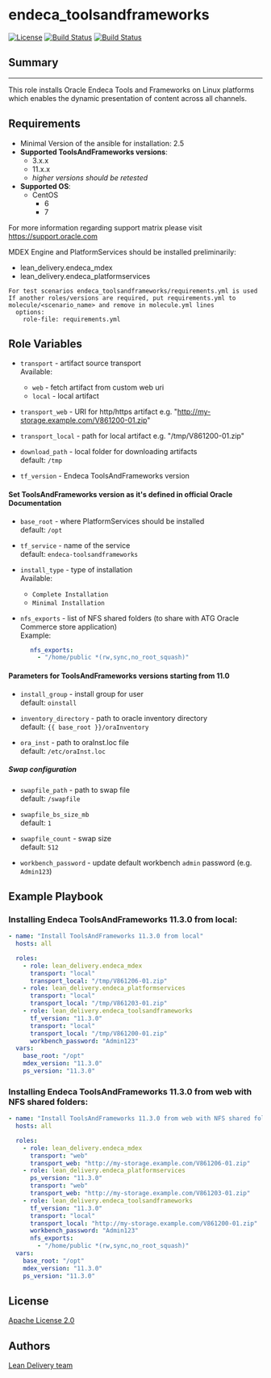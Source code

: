 endeca_toolsandframeworks
=========
[![License](https://img.shields.io/badge/license-Apache-green.svg?style=flat)](https://raw.githubusercontent.com/lean-delivery/ansible-role-endeca-toolsandframeworks/master/LICENSE)
[![Build Status](https://travis-ci.org/lean-delivery/ansible-role-endeca-toolsandframeworks.svg?branch=master)](https://travis-ci.org/lean-delivery/ansible-role-endeca-toolsandframeworks)
[![Build Status](https://gitlab.com/lean-delivery/ansible-role-endeca-toolsandframeworks/badges/master/build.svg)](https://gitlab.com/lean-delivery/ansible-role-endeca-toolsandframeworks)

## Summary
--------------

This role installs Oracle Endeca Tools and Frameworks on Linux platforms which enables the dynamic presentation of content across all channels.


Requirements
--------------

 - Minimal Version of the ansible for installation: 2.5
 - **Supported ToolsAndFrameworks versions**:
   - 3.x.x
   - 11.x.x
   - _higher versions should be retested_
 - **Supported OS**:
   - CentOS
     - 6
     - 7

For more information regarding support matrix please visit <https://support.oracle.com>

MDEX Engine and PlatformServices should be installed preliminarily:
  - lean_delivery.endeca_mdex
  - lean_delivery.endeca_platformservices

```
For test scenarios endeca_toolsandframeworks/requirements.yml is used  
If another roles/versions are required, put requirements.yml to molecule/<scenario_name> and remove in molecule.yml lines  
  options:  
    role-file: requirements.yml
```


Role Variables
--------------

  - `transport` - artifact source transport  
     Available:
      - `web` - fetch artifact from custom web uri
      - `local` - local artifact

  - `transport_web` - URI for http/https artifact  e.g. "http://my-storage.example.com/V861200-01.zip"
  - `transport_local` - path for local artifact e.g. "/tmp/V861200-01.zip"

  - `download_path` - local folder for downloading artifacts  
    default: `/tmp`

  - `tf_version` - Endeca ToolsAndFrameworks version

#### Set ToolsAndFrameworks version as it's defined in official Oracle Documentation

  - `base_root` - where PlatformServices should be installed  
    default: `/opt`

  - `tf_service` - name of the service  
    default: `endeca-toolsandframeworks`

  - `install_type` - type of installation  
    Available:  
      - `Complete Installation`
      - `Minimal Installation`

  - `nfs_exports` - list of NFS shared folders (to share with ATG Oracle Commerce store application)  
    Example:  

```yaml
      nfs_exports:  
        - "/home/public *(rw,sync,no_root_squash)"
```

#### Parameters for ToolsAndFrameworks versions starting from 11.0

  - `install_group` - install group for user  
    default: `oinstall`

  - `inventory_directory` - path to oracle inventory directory  
    default: `{{ base_root }}/oraInventory`

  - `ora_inst` - path to oraInst.loc file  
    default: `/etc/oraInst.loc`

##### Swap configuration

  - `swapfile_path` - path to swap file  
    default: `/swapfile`

  - `swapfile_bs_size_mb`  
    default: `1`

  - `swapfile_count` - swap size  
    default: `512`

  - `workbench_password` - update default workbench `admin` password (e.g. `Admin123`)


Example Playbook
----------------

### Installing Endeca ToolsAndFrameworks 11.3.0 from local:
```yaml
- name: "Install ToolsAndFrameworks 11.3.0 from local"
  hosts: all

  roles:
    - role: lean_delivery.endeca_mdex
      transport: "local"
      transport_local: "/tmp/V861206-01.zip"
    - role: lean_delivery.endeca_platformservices
      transport: "local"
      transport_local: "/tmp/V861203-01.zip"
    - role: lean_delivery.endeca_toolsandframeworks
      tf_version: "11.3.0"
      transport: "local"
      transport_local: "/tmp/V861200-01.zip"
      workbench_password: "Admin123"
  vars:
    base_root: "/opt"
    mdex_version: "11.3.0"
    ps_version: "11.3.0"
```

### Installing Endeca ToolsAndFrameworks 11.3.0 from web with NFS shared folders:
```yaml
- name: "Install ToolsAndFrameworks 11.3.0 from web with NFS shared folders"
  hosts: all

  roles:
    - role: lean_delivery.endeca_mdex
      transport: "web"
      transport_web: "http://my-storage.example.com/V861206-01.zip"
    - role: lean_delivery.endeca_platformservices
      ps_version: "11.3.0"
      transport: "web"
      transport_web: "http://my-storage.example.com/V861203-01.zip"
    - role: lean_delivery.endeca_toolsandframeworks
      tf_version: "11.3.0"
      transport: "local"
      transport_local: "http://my-storage.example.com/V861200-01.zip"
      workbench_password: "Admin123"
      nfs_exports:
        - "/home/public *(rw,sync,no_root_squash)"
  vars:
    base_root: "/opt"
    mdex_version: "11.3.0"
    ps_version: "11.3.0"
```


## License

[Apache License 2.0](https://raw.githubusercontent.com/lean-delivery/ansible-role-endeca-toolsandframeworks/master/LICENSE)

## Authors

[Lean Delivery team](team@lean-delivery.com)
